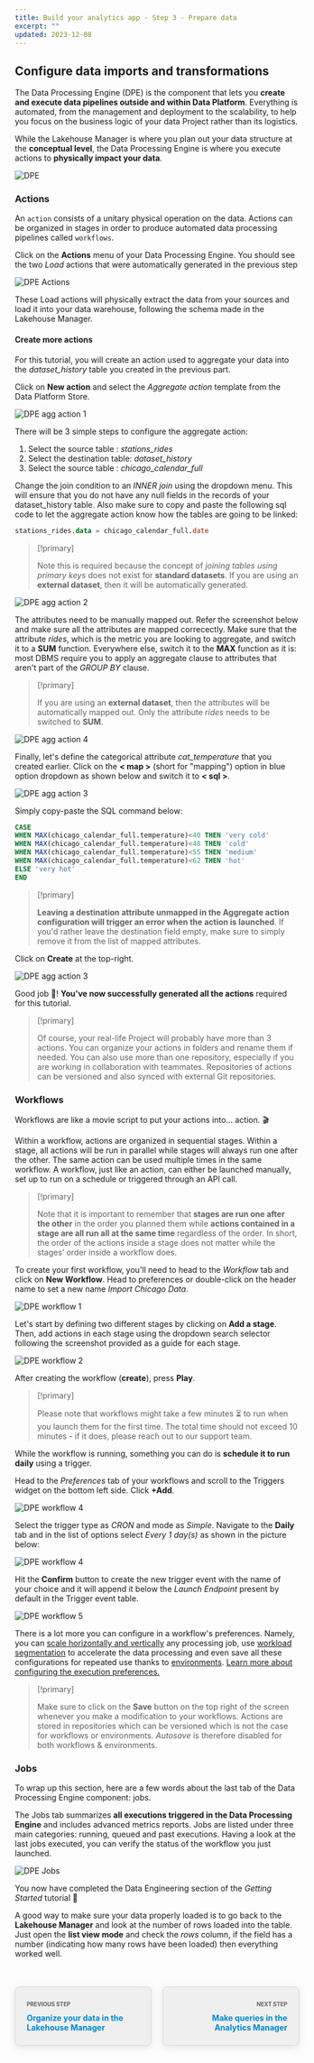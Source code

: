 ```yaml
---
title: Build your analytics app - Step 3 - Prepare data
excerpt: ""
updated: 2023-12-08
---
```


<style>
.prevnext {
    display:flex !important;
    list-style:none !important;
    margin:25px 0 50px !important;
    padding:0 !important;
}
.prevnext > li {
    background:#efefef !important;
    border:1px solid #d8d8d8 !important;
    border-radius:8px !important;
    box-shadow: 0 3px 13px 0 rgba(151, 167, 183, 0.3) !important;
    flex:1 !important;
    padding:5px 20px !important;
    position:relative !important;
}
.prevnext > li:empty {
    visibility:hidden !important;
}
.prevnext > li > h4 {
    color:#08c !important;
}
.prevnext > li > a {
    bottom:0 !important;
    left:0 !important;
    position:absolute !important;
    right:0 !important;
    top:0 !important;
}
.prevnext > li:first-child {
    margin:25px 10px 0 0 !important;
}
.prevnext > li:first-child > h4:before,
.prevnext > li:last-child > h4:before {
    color:rgba(0,0,0,.6) !important;
    content:"Previous step" !important;
    display:block !important;
    font-size:70% !important;
    margin-bottom:10px !important;
    text-transform:uppercase !important;
}
.prevnext > li:last-child {
    margin:25px 0 0 10px !important;
    text-align:right !important;
}
.prevnext > li:last-child > h4:before {
    content:"Next step" !important;
}
</style>

## Configure data imports and transformations

The Data Processing Engine (DPE) is the component that lets you **create and execute data pipelines outside and within Data Platform**. Everything is automated, from the management and deployment to the scalability, to help you focus on the business logic of your data Project rather than its logistics.

While the Lakehouse Manager is where you plan out your data structure at the **conceptual level**, the Data Processing Engine is where you execute actions to **physically impact your data**.

![DPE](images/homepage-dpe.png)

### Actions

An `action` consists of a unitary physical operation on the data. Actions can be organized in stages in order to produce automated data processing pipelines called `workflows`.

Click on the **Actions** menu of your Data Processing Engine. You should see the two *Load* actions that were automatically generated in the previous step

![DPE Actions](images/actions-step1.png)

These Load actions will physically extract the data from your sources and load it into your data warehouse, following the schema made in the Lakehouse Manager.

#### Create more actions

For this tutorial, you will create an action used to aggregate your data into the *dataset\_history* table you created in the previous part.

Click on **New action** and select the *Aggregate action* template from the Data Platform Store.

![DPE agg action 1](images/actions-step2.png)

There will be 3 simple steps to configure the aggregate action:

1. Select the source table : *stations\_rides*
2. Select the destination table: *dataset\_history*
3. Select the source table : *chicago\_calendar\_full*

Change the join condition to an *INNER join* using the dropdown menu. This will ensure that you do not have any null fields in the records of your dataset\_history table. Also make sure to copy and paste the following sql code to let the aggregate action know how the tables are going to be linked:

```sql
stations_rides.data = chicago_calendar_full.date
```

> [!primary]
>
> Note this is required because the concept of *joining tables using primary keys* does not exist for **standard datasets**. If you are using an **external dataset**, then it will be automatically generated.
>

![DPE agg action 2](images/actions-step3.png)

The attributes need to be manually mapped out. Refer the screenshot below and make sure all the attributes are mapped correcectly. Make sure that the attribute *rides*, which is the metric you are looking to aggregate, and switch it to a **SUM** function. Everywhere else, switch it to the **MAX** function as it is: most DBMS require you to apply an aggregate clause to attributes that aren't part of the *GROUP BY* clause.

> [!primary]
>
> If you are using an **external dataset**, then the attributes will be automatically mapped out. Only the attribute *rides* needs to be switched to **SUM**.
>

![DPE agg action 4](images/actions-step4.png)

Finally, let's define the categorical attribute *cat\_temperature* that you created earlier. Click on the **< map >** (short for "mapping") option in blue option dropdown as shown below and switch it to **< sql >**.

![DPE agg action 3](images/actions-step5.png)

Simply copy-paste the SQL command below:

```sql
CASE 
WHEN MAX(chicago_calendar_full.temperature)<40 THEN 'very cold'
WHEN MAX(chicago_calendar_full.temperature)<48 THEN 'cold'
WHEN MAX(chicago_calendar_full.temperature)<55 THEN 'medium'
WHEN MAX(chicago_calendar_full.temperature)<62 THEN 'hot'
ELSE 'very hot'
END
```

> [!primary]
>
> **Leaving a destination attribute unmapped in the Aggregate action configuration will trigger an error when the action is launched**. If you'd rather leave the destination field empty, make sure to simply remove it from the list of mapped attributes.
>

Click on **Create** at the top-right.

![DPE agg action 3](images/actions-step6.png)

Good job 💪! **You've now successfully generated all the actions** required for this tutorial.

> [!primary]
>
> Of course, your real-life Project will probably have more than 3 actions. You can organize your actions in folders and rename them if needed. You can also use more than one repository, especially if you are working in collaboration with teammates. Repositories of actions can be versioned and also synced with external Git repositories.
>

### Workflows

Workflows are like a movie script to put your actions into... action. 🎬

Within a workflow, actions are organized in sequential stages. Within a stage, all actions will be run in parallel while stages will always run one after the other. The same action can be used multiple times in the same workflow. A workflow, just like an action, can either be launched manually, set up to run on a schedule or triggered through an API call.

> [!primary]
>
> Note that it is important to remember that **stages are run one after the other** in the order you planned them while **actions contained in a stage are all run all at the same time** regardless of the order. In short, the order of the actions inside a stage does not matter while the stages’ order inside a workflow does.
>

To create your first workflow, you'll need to head to the *Workflow* tab and click on **New Workflow**. Head to preferences or double-click on the header name to set a new name *Import Chicago Data*.

![DPE workflow 1](images/workflow-step1.png)

Let's start by defining two different stages by clicking on **Add a stage**. Then, add actions in each stage using the dropdown search selector following the screenshot provided as a guide for each stage.

![DPE workflow 2](images/workflow-step2.png)

After creating the workflow (**create**), press **Play**.

> [!primary]
>
> Please note that workflows might take a few minutes ⏳ to run when you launch them for the first time. The total time should not exceed 10 minutes - if it does, please reach out to our support team.
>

While the workflow is running, something you can do is **schedule it to run daily** using a trigger.

Head to the *Preferences* tab of your workflows and scroll to the Triggers widget on the bottom left side. Click **+Add**.

![DPE workflow 4](images/workflow-step3.png)

Select the trigger type as *CRON* and mode as *Simple*. Navigate to the **Daily** tab and in the list of options select *Every 1 day(s)* as shown in the picture below:

![DPE workflow 4](images/workflow-step4.png)

Hit the **Confirm** button to create the new trigger event with the name of your choice and it will append it below the *Launch Endpoint* present by default in the Trigger event table.

![DPE workflow 5](images/workflow-step5.png)

There is a lot more you can configure in a workflow's preferences. Namely, you can [scale horizontally and vertically](#/en/product/dpe/jobs/resources) any processing job, use [workload segmentation](#/en/getting-further/segmentation/index) to accelerate the data processing and even save all these configurations for repeated use thanks to [environments](#/en/product/dpe/environments/index).
[Learn more about configuring the execution preferences.](#/en/product/dpe/actions/settings/index)

> [!primary]
>
> Make sure to click on the **Save** button on the top right of the screen whenever you make a modification to your workflows. Actions are stored in repositories which can be versioned which is not the case for workflows or environments. *Autosave* is therefore disabled for both workflows & environments.
>

### Jobs

To wrap up this section, here are a few words about the last tab of the Data Processing Engine component: jobs.

The Jobs tab summarizes **all executions triggered in the Data Processing Engine** and includes advanced metrics reports. Jobs are listed under three main categories: running, queued and past executions. Having a look at the last jobs executed, you can verify the status of the workflow you just launched.

![DPE Jobs](images/workflow-step6.png)

You now have completed the Data Engineering section of the *Getting Started* tutorial 🌟

A good way to make sure your data properly loaded is to go back to the **Lakehouse Manager** and look at the number of rows loaded into the table. Just open the **list view mode** and check the *rows* column, if the field has a number (indicating how many rows have been loaded) then everything worked well.

<ul class="prevnext">
    <li>
        <h4>Organize your data in the Lakehouse Manager</h4>
        <a href="/pages/public_cloud/data_platform/tuto_01_build_a_first_app_from_scratch_step2"></a>
    </li>
    <li>
        <h4>Make queries in the Analytics Manager</h4>
        <a href="/pages/public_cloud/data_platform/tuto_01_build_a_first_app_from_scratch_step4"></a>
    </li>
</ul>